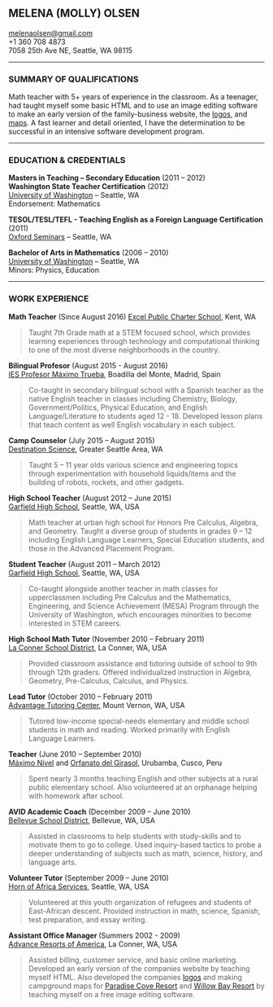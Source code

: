 ## MELENA (MOLLY) OLSEN  
<melenaolsen@gmail.com>  
+1 360 708 4873  
7058 25th Ave NE, Seattle, WA 98115  

___
### <b>SUMMARY OF QUALIFICATIONS</b>  
Math teacher with 5+ years of experience in the classroom. As a teenager, had taught myself some basic HTML and to use an image editing software to make an early version of the family-business website, the [logos][ara], and [maps][willowmap]. A fast learner and detail oriented, I have the determination to be successful in an intensive software development program.

___
### <b>EDUCATION & CREDENTIALS</b>  

<b>Masters in Teaching – Secondary Education</b> (2011 – 2012)  
<b>Washington State Teacher Certification</b> (2012)  
[University of Washington][uw] – Seattle, WA  
Endorsement: Mathematics 

<b>TESOL/TESL/TEFL - Teaching English as a Foreign Language Certification</b> (2011)  
[Oxford Seminars][oxford] – Seattle, WA  

<b>Bachelor of Arts in Mathematics</b> (2006 – 2010)  
[University of Washington][uw] – Seattle, WA  
Minors: Physics, Education  

________________________________________
### <b>WORK EXPERIENCE</b>

<b>Math Teacher</b> (Since August 2016)
[Excel Public Charter School][excel], Kent, WA
> Taught 7th Grade math at a STEM focused school, which provides learning experiences through technology and computational thinking to one of the most diverse neighborhoods in the country.

<b>Bilingual Profesor</b> (August 2015 - August 2016)  
[IES Profesor Máximo Trueba][maximotrueba], Boadilla del Monte, Madrid, Spain  
> Co-taught in secondary bilingual school with a Spanish teacher as the native English teacher in classes including Chemistry, Biology, Government/Politics, Physical Education, and English Language/Literature to students aged 12 - 18. Developed lesson plans that teach content as well English vocabulary in each subject. 

<b>Camp Counselor</b> (July 2015 – August 2015)  
[Destination Science][destinationscience], Greater Seattle Area, WA
> Taught 5 – 11 year olds various science and engineering topics through experimentation with household liquids/items and the building of robots, rockets, and other gadgets. 

<b>High School Teacher</b> (August 2012 – June 2015)  
[Garfield High School][garfield], Seattle, WA, USA	
> Math teacher at urban high school for Honors Pre Calculus, Algebra, and Geometry. Taught a diverse group of students in grades 9 – 12 including English Language Learners, Special Education students, and those in the Advanced Placement Program.

<b>Student Teacher</b> (August 2011 – March 2012)  
[Garfield High School][garfield], Seattle, WA, USA	
> Co-taught alongside another teacher in math classes for upperclassmen including Pre Calculus and the Mathematics, Engineering, and Science Achievement (MESA) Program through the University of Washington, which encourages minorities to become interested in STEM careers.

<b>High School Math Tutor</b> (November 2010 – February 2011)  
[La Conner School District][lcsd], La Conner, WA, USA	
> Provided classroom assistance and tutoring outside of school to 9th through 12th graders.  Offered individualized instruction in Algebra, Geometry, Pre-Calculus, Calculus, and Physics.

<b>Lead Tutor</b> (October 2010 – February 2011)  
[Advantage Tutoring Center][advantage], Mount Vernon, WA, USA	
> Tutored low-income special-needs elementary and middle school students in math and reading. Worked primarily with English Language Learners.

<b>Teacher</b> (June 2010 – September 2010)  
[Máximo Nivel][maximonivel] and [Orfanato del Girasol][girasol], Urubamba, Cusco, Peru	
> Spent nearly 3 months teaching English and other subjects at a rural public elementary school. Also volunteered at an orphanage helping with homework after school. 

<b>AVID Academic Coach</b> (December 2009 – June 2010)  
[Bellevue School District][bellevue], Bellevue, WA, USA	
> Assisted in classrooms to help students with study-skills and to motivate them to go to college. Used inquiry-based tactics to probe a deeper understanding of subjects such as math, science, history, and language arts.

<b>Volunteer Tutor</b> (September 2009 – June 2010)  
[Horn of Africa Services][hoas], Seattle, WA, USA	 
> Volunteered at this youth organization of refugees and students of East-African descent. Provided instruction in math, science, Spanish, test preparation, and essay writing.

<b> Assistant Office Manager </b> (Summers 2002 - 2009)  
[Advance Resorts of America][ara], La Conner, WA, USA	
> Assisted billing, customer service, and basic online marketing. Developed an early version of the companies website by teaching myself HTML. Also developed the companies [logos][ara] and making campground maps for [Paradise Cove Resort][paradisemap] and [Willow Bay Resort][willowmap] by teaching myself on a free image editing software.

[advantage]: http://advantagetutoringcenter.com/
[ara]: http://www.araresorts.com/
[bellevue]: http://www.bsd405.org/
[destinationscience]: https://destinationscience.org/
[excel]: http://excelwa.org/
[garfield]: http://garfieldhs.seattleschools.org/
[girasol]: https://www.facebook.com/LegacyHumanitarian/?hc_ref=PAGES_TIMELINE
[hoas]: http://www.hoas.org/
[lcsd]: http://lcsd.wednet.edu/
[maximonivel]: https://maximonivel.com/
[maximotrueba]: https://iesprofesormaximotrueba.es/
[oxford]: https://www.oxfordseminars.com/
[paradisemap]: http://www.pcrvresort.com/site-map
[uw]: https://www.washington.edu/
[willowmap]: http://www.wbrvresort.com/site-map

